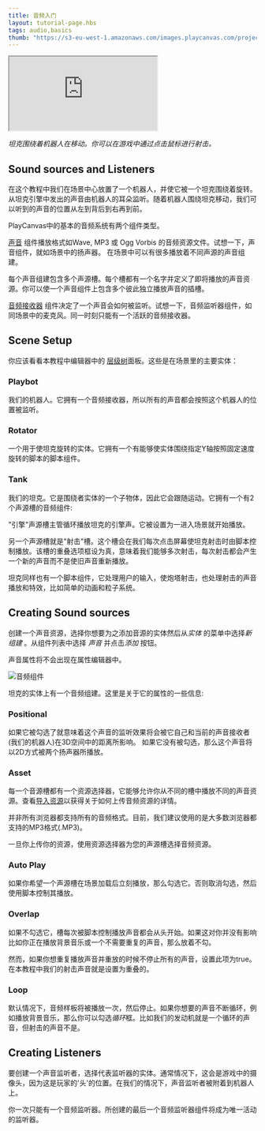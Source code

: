 ```yaml
---
title: 音频入门
layout: tutorial-page.hbs
tags: audio,basics
thumb: "https://s3-eu-west-1.amazonaws.com/images.playcanvas.com/projects/12/405821/V89N1G-image-75.jpg"
---
```


<iframe loading="lazy" src="https://playcanv.as/p/XqMw92Zl/" title="Basic Audio"></iframe>

*坦克围绕着机器人在移动。你可以在游戏中通过点击鼠标进行射击。*

## Sound sources and Listeners

在这个教程中我们在场景中心放置了一个机器人，并使它被一个坦克围绕着旋转。从坦克引擎中发出的声音由机器人的耳朵监听。随着机器人围绕坦克移动，我们可以听到的声音的位置从左到背后到右再到前。

PlayCanvas中的基本的音频系统有两个组件类型。

 [声音][1] 组件播放格式如Wave, MP3 或 Ogg Vorbis 的音频资源文件。试想一下，声音组件，就如场景中的扬声器。 在场景中可以有很多播放着不同声源的声音组建。

每个声音组建包含多个声源槽。每个槽都有一个名字并定义了即将播放的声音资源。你可以使一个声音组件上包含多个彼此独立播放声音的插槽。

 [音频接收器][2] 组件决定了一个声音会如何被监听。试想一下，音频监听器组件，如同场景中的麦克风。同一时刻只能有一个活跃的音频接收器。

## Scene Setup

你应该看看本教程中编辑器中的 [层级树][3]面板。这些是在场景里的主要实体：

### Playbot

我们的机器人。它拥有一个音频接收器，所以所有的声音都会按照这个机器人的位置被监听。

### Rotator

一个用于使坦克旋转的实体。它拥有一个有能够使实体围绕指定Y轴按照固定速度旋转的脚本的脚本组件。

### Tank

我们的坦克。它是围绕者实体的一个子物体，因此它会跟随运动。它拥有一个有2个声源槽的音频组件:

"引擎"声源槽主管循环播放坦克的引擎声。它被设置为一进入场景就开始播放。

另一个声源槽就是"射击"槽。这个槽会在我们每次点击屏幕使坦克射击时由脚本控制播放。该槽的重叠选项框设为真，意味着我们能够多次射击，每次射击都会产生一个新的声音而不是使旧声音重新播放。

坦克同样也有一个脚本组件，它处理用户的输入，使炮塔射击，也处理射击的声音播放和特效，比如简单的动画和粒子系统。

## Creating Sound sources

创建一个声音资源，选择你想要为之添加音源的实体然后从*实体* 的菜单中选择*新组建* 。从组件列表中选择 *声音* 并点击*添加* 按钮。

声音属性将不会出现在属性编辑器中。

![音频组件][5]

坦克的实体上有一个音频组建。这里是关于它的属性的一些信息:

### Positional

如果它被勾选了就意味着这个声音的监听效果将会被它自己和当前的声音接收者 (我们的机器人)在3D空间中的距离所影响。 如果它没有被勾选，那么这个声音将以2D方式被两个扬声器所播放。

### Asset

每一个音源槽都有一个资源选择器，它能够允许你从不同的槽中播放不同的声音资源。查看[导入资源][4]以获得关于如何上传音频资源的详情。

<div class="alert-info">
    并非所有浏览器都支持所有的音频格式。目前，我们建议使用的是大多数浏览器都支持的MP3格式(.MP3)。
</div>

一旦你上传你的资源，使用资源选择器为您的声源槽选择音频资源。

### Auto Play

如果你希望一个声源槽在场景加载后立刻播放，那么勾选它。否则取消勾选，然后使用脚本控制其播放。

### Overlap

如果不勾选它，槽每次被脚本控制播放声音都会从头开始。如果这对你并没有影响比如你正在播放背景音乐或一个不需要重复的声音，那么放着不勾。

然而，如果你想重复播放声音并重放的时候不停止所有的声音，设置此项为true。在本教程中我们的射击声音就是设置为重叠的。

### Loop

默认情况下，音频样板将被播放一次，然后停止。如果你想要的声音不断循环，例如播放背景音乐，那么你可以勾选*循环*框。比如我们的发动机就是一个循环的声音，但射击的声音不是。

## Creating Listeners

要创建一个声音监听者，选择代表监听器的实体。通常情况下，这会是游戏中的摄像头，因为这是玩家的'头'的位置。在我们的情况下，声音监听者被附着到机器人上。

<div class="alert-info">
你一次只能有一个音频监听器。所创建的最后一个音频监听器组件将成为唯一活动的监听器。
</div>

[1]: /user-manual/packs/components/sound
[2]: /user-manual/packs/components/audiolistener
[3]: https://playcanvas.com/editor/scene/440098
[4]: /user-manual/assets/importing
[5]: /images/tutorials/audio/sound.jpg
